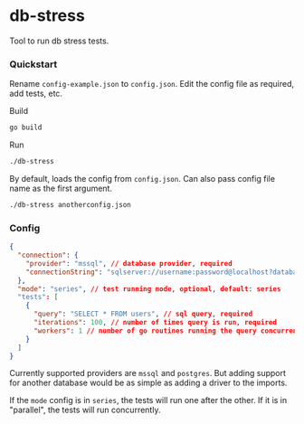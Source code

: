 # db-stress

Tool to run db stress tests.

### Quickstart

Rename `config-example.json` to `config.json`. Edit the config file as required, add tests, etc.

Build

```bash
go build
```

Run

```bash
./db-stress
```

By default, loads the config from `config.json`. Can also pass config file name as the first argument.

```bash
./db-stress anotherconfig.json
```

### Config

```json
{
  "connection": {
    "provider": "mssql", // database provider, required
    "connectionString": "sqlserver://username:password@localhost?database=dbname" // database connection string, required
  },
  "mode": "series", // test running mode, optional, default: series
  "tests": [
    {
      "query": "SELECT * FROM users", // sql query, required
      "iterations": 100, // number of times query is run, required
      "workers": 1 // number of go routines running the query concurrently, optional, default: 1
    }
  ]
}
```

Currently supported providers are `mssql` and `postgres`. But adding support for another database would be as simple as adding a driver to the imports.

If the `mode` config is in `series`, the tests will run one after the other. If it is in "parallel", the tests will run concurrently.
